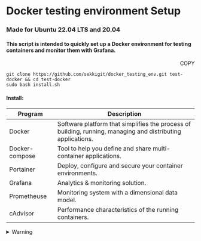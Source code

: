 # Docker testing environment Setup
### Made for Ubuntu 22.04 LTS and 20.04


#### This script is intended to quickly set up a Docker environment for testing containers and monitor them with Grafana.

<p align="right">COPY
</p>

```
git clone https://github.com/sekkigit/docker_testing_env.git test-docker && cd test-docker
sudo bash install.sh
```

#### Install: 

| Program | Description |
| --- | --- |
| Docker | Software platform that simplifies the process of building, running, managing and distributing applications. |
| Docker-compose | Tool to help you define and share multi-container applications. |
| Portainer | Deploy, configure and secure your container environments. |
| Grafana | Analytics & monitoring solution. |
| Prometheuse | Monitoring system with a dimensional data model. |
| cAdvisor | Performance characteristics of the running containers. |

<details><summary>Warning</summary>
<p>

#### ⚠️ Please beware that products can change over time.

I do my best to keep up with the latest changes and releases, but please understand that this won’t always be the case.

</p>
</details>
